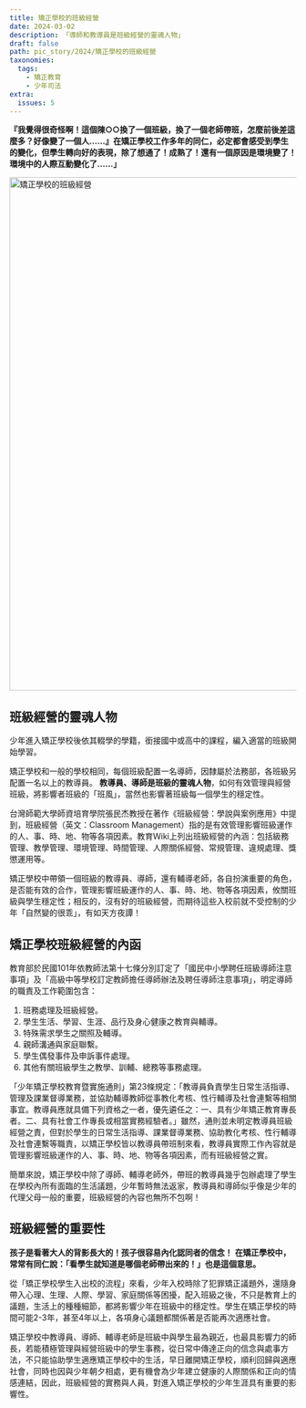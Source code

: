 ```yaml
---
title: 矯正學校的班級經營
date: 2024-03-02
description: 「導師和教導員是班級經營的靈魂人物」
draft: false
path: pic_story/2024/矯正學校的班級經營
taxonomies:
  tags: 
    - 矯正教育
    - 少年司法    
extra:
  issues: 5
---
```


**『我覺得很奇怪啊！這個陳○○換了一個班級，換了一個老師帶班，怎麼前後差這麼多？好像變了一個人……』在矯正學校工作多年的同仁，必定都會感受到學生的變化，但學生轉向好的表現，除了想通了！成熟了！還有一個原因是環境變了！環境中的人際互動變化了……」**

<a href="https://gs-foto.s3.ap-southeast-2.amazonaws.com/upload/%E7%9F%AF%E6%AD%A3%E5%AD%B8%E6%A0%A1%E7%9A%84%E7%8F%AD%E7%B4%9A%E7%B6%93%E7%87%9F.jpg" data-fancybox data-caption="矯正學校的班級經營">
  <img src="https://gs-foto.s3.ap-southeast-2.amazonaws.com/upload/%E7%9F%AF%E6%AD%A3%E5%AD%B8%E6%A0%A1%E7%9A%84%E7%8F%AD%E7%B4%9A%E7%B6%93%E7%87%9F.jpg" width="900" alt="矯正學校的班級經營" /></a>


## 班級經營的靈魂人物
少年進入矯正學校後依其輟學的學籍，銜接國中或高中的課程，編入適當的班級開始學習。

矯正學校和一般的學校相同，每個班級配置一名導師，因隸屬於法務部，各班級另配置一名以上的教導員。 **教導員、導師是班級的靈魂人物**，如何有效管理與經營班級，將影響者班級的「班風」，當然也影響著班級每一個學生的穩定性。

台灣師範大學師資培育學院張民杰教授在著作《班級經營：學說與案例應用》中提到，班級經營（英文：Classroom Management）指的是有效管理影響班級運作的人、事、時、地、物等各項因素。教育Ｗiki上列出班級經營的內涵：包括級務管理、教學管理、環境管理、時間管理、人際關係經營、常規管理、違規處理、獎懲運用等。

矯正學校中帶領一個班級的教導員、導師，還有輔導老師，各自扮演重要的角色，是否能有效的合作，管理影響班級運作的人、事、時、地、物等各項因素，攸關班級與學生穩定性；相反的，沒有好的班級經營，而期待這些入校前就不受控制的少年「自然變的很乖」，有如天方夜譚！

## 矯正學校班級經營的內函

教育部於民國101年依教師法第十七條分別訂定了「國民中小學聘任班級導師注意事項」及「高級中等學校訂定教師擔任導師辦法及聘任導師注意事項」，明定導師的職責及工作範圍包含：

1.	班務處理及班級經營。<br>
2.	學生生活、學習、生涯、品行及身心健康之教育與輔導。<br>
3.	特殊需求學生之關照及輔導。<br>
4.	親師溝通與家庭聯繫。<br>
5.	學生偶發事件及申訴事件處理。<br>
6.	其他有關班級學生之教學、訓輔、總務等事務處理。<br>

「少年矯正學校教育暨實施通則」第23條規定：「教導員負責學生日常生活指導、管理及課業督導業務，並協助輔導教師從事教化考核、性行輔導及社會連繫等相關事宜。教導員應就具備下列資格之一者，優先遴任之：一、具有少年矯正教育專長者。二、具有社會工作專長或相當實務經驗者。」雖然，通則並未明定教導員班級經營之責，但對於學生的日常生活指導、課業督導業務、協助教化考核、性行輔導及社會連繫等職責，以矯正學校皆以教導員帶班制來看，教導員實際工作內容就是管理影響班級運作的人、事、時、地、物等各項因素，而有班級經營之實。

簡單來說，矯正學校中除了導師、輔導老師外，帶班的教導員幾乎包辦處理了學生在學校內所有面臨的生活議題，少年暫時無法返家，教導員和導師似乎像是少年的代理父母一般的重要，班級經營的內容也無所不包啊！

## 班級經營的重要性

**孩子是看著大人的背影長大的！孩子很容易內化認同者的信念！**
**在矯正學校中，常常有同仁說：「看學生就知道是哪個老師帶出來的！」也是這個意思。**

從「矯正學校學生入出校的流程」來看，少年入校時除了犯罪矯正議題外，還隨身帶入心理、生理、人際、學習、家庭關係等困擾，配入班級之後，不只是教育上的議題，生活上的種種細節，都將影響少年在班級中的穩定性。學生在矯正學校的時間可能2-3年，甚至4年以上，各項身心議題都關係著是否能再次適應社會。

矯正學校中教導員、導師、輔導老師是班級中與學生最為親近，也最具影響力的師長，若能積極管理與經營班級中的學生事務，從日常中傳達正向的信念與處事方法，不只能協助學生適應矯正學校中的生活，早日離開矯正學校，順利回歸與適應社會，同時也因與少年朝夕相處，更有機會為少年建立健康的人際關係和正向的情感連結，因此，班級經營的實務與人員，對進入矯正學校的少年生涯具有重要的影響性。
